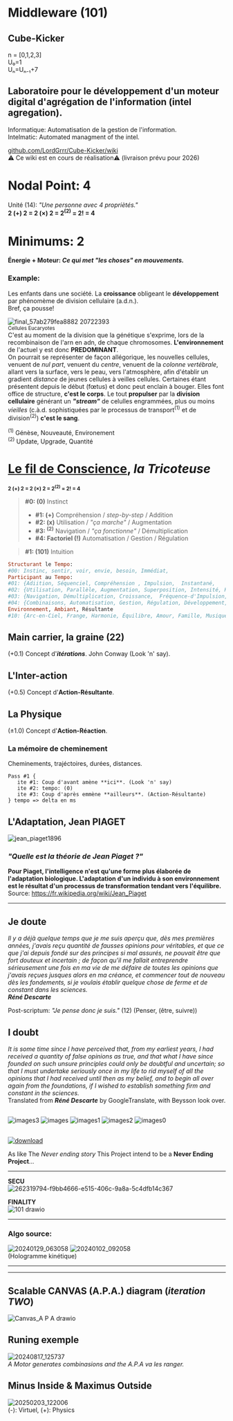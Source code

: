 # Middleware (101)
## Cube-Kicker 
n = [0,1,2,3]  
U₀=1  
Uₙ=Uₙ₋₁+7  

  
## Laboratoire pour le développement d'un moteur digital d'agrégation de l'information (intel agregation).

Informatique: Automatisation de la gestion de l'information.  
Intelmatic: Automated managment of the intel.

[github.com/LordGrrr/Cube-Kicker/wiki](https://github.com/LordGrrr/Cube-Kicker/wiki)  
⚠️ Ce wiki est en cours de réalisation⚠️ (livraison prévu pour 2026)

# Nodal Point: 4
Unité (14): _"Une personne avec 4 propriètés."_  
**2 (+) 2 = 2 (×) 2 = 2<sup>(2)</sup> = 2! = 4**  

# Minimums: 2
**Énergie + Moteur: _Ce qui met "les choses" en mouvements._**   
### Example:
Les enfants dans une société. La **croissance** obligeant le **développement** par phénomème de division cellulaire (a.d.n.).  
Bref, ça pousse!  
  
![final_57ab279fea8882 20722393](https://github.com/user-attachments/assets/3a2193f1-3c32-4cde-b535-aeeb46f867f3)  
<sup>Cellules Eucaryotes</sup>  
C'est au moment de la division que la génétique s'exprime, lors de la recombinaison de l'arn en adn, de chaque chromosomes. **L'environnement** de l'actuel y est donc **PREDOMINANT**.  
On pourrait se représenter de façon allégorique, les nouvelles cellules, venuent de _nul part_, venuent du _centre_, venuent de la _colonne vertébrale_, allant vers la surface, vers le peau, vers l'atmosphère, afin d'établir un gradient _distance_ de jeunes cellules à veilles cellules. Certaines étant présentent depuis le début (fœtus) et donc peut enclain à bouger. Elles font office de structure, **c'est le corps**. Le tout **propulser** par la **division cellulaire** générant un _**"stream"**_ de celulles engrammées, plus ou moins _vieilles_ (c.à.d. sophistiquées par le processus de transport<sup>(1)</sup> et de division<sup>(2)</sup>) **c'est le sang**.  

<sup>(1)</sup> Génèse, Nouveauté, Environement  
<sup>(2)</sup> Update, Upgrade, Quantité  


#  [Le fil de Conscience](https://github.com/LordGrrr/Escape-Game-tech-workout/wiki/I.-The-Threads-of-Conscience), _la Tricoteuse_
<sup>**2 (+) 2 = 2 (×) 2 = 2<sup>(2)</sup> = 2! = 4**  </sup>    
> **#0: (0)** Instinct
> * **#1: (\+)** Compréhension / _step-by-step_  / Addition  
> * **#2: (x)** Utilisation / _"ça marche"_  / Augmentation  
> * **#3: <sup>(2)</sup>** Navigation / _"ça fonctionne"_  / Démultiplication  
> * **#4: Factoriel (!)** Automatisation / Gestion  / Régulation
  
> **#1: (101)** Intuition  
```ruby
Structurant le Tempo:
#00: Instinc, sentir, voir, envie, besoin, Immédiat, 
Participant au Tempo:
#01: {Adiition, Séquenciel, Compréhension , Impulsion,  Instantané,
#02: {Utilisation, Parallèle, Augmentation, Superposition, Intensité, Habitudes
#03: {Navigation, Démultiplication, Croissance,  Fréquence-d'Impulsion, Expérience, 
#04: {Combinaisons, Automatisation, Gestion, Régulation, Développement, Connaissances,  
Environnement, Ambiant, Résultante  
#10: {Arc-en-Ciel, Frange, Harmonie, Équilibre, Amour, Famille, Musique, 
```
## Main carrier, la graine (22)
(+0.1) Concept d'***itérations***. John Conway (Look 'n' say).  
  
## L'Inter-action
(+0.5) Concept d'**Action-Résultante**.

## La Physique
(±1.0) Concept d'**Action-Réaction**.

### La mémoire de cheminement
Cheminements, trajéctoires, durées, distances.
```
Pass #1 {
   ite #1: Coup d'avant amène **ici**. (Look 'n' say)
   ite #2: tempo: (0)
   ite #3: Coup d'après emmène **ailleurs**. (Action-Résultante)
} tempo => delta en ms
```
## L'Adaptation, Jean PIAGET
 ![jean_piaget1896](https://github.com/user-attachments/assets/dae396e8-6422-47b7-8e27-8dfa0a91b736)  

 ### _"Quelle est la théorie de Jean Piaget ?"_  
**Pour Piaget, l'intelligence n'est qu'une forme plus élaborée de l'adaptation biologique. L'adaptation d'un individu à son environnement est le résultat d'un processus de transformation tendant vers l'équilibre.**  
Source: https://fr.wikipedia.org/wiki/Jean_Piaget

***
 ## Je doute
_Il y a déjà quelque temps que je me suis aperçu que, dès mes premières années, j'avais reçu quantité de fausses opinions pour véritables, et que ce que j'ai depuis fondé sur des principes si mal assurés, ne pouvait être que fort douteux et incertain ; de façon qu'il me fallait entreprendre sérieusement une fois en ma vie de me défaire de toutes les opinions que j'avais reçues jusques alors en ma créance, et commencer tout de nouveau dès les fondements, si je voulais établir quelque chose de ferme et de constant dans les sciences._   
_**Réné Descarte**_

Post-scriptum: _"Je pense donc je suis."_ (12) (Penser, (être, suivre))

## I doubt
_It is some time since I have perceived that, from my earliest years, I had received a quantity of false opinions as true, and that what I have since founded on such unsure principles could only be doubtful and uncertain; so that I must undertake seriously once in my life to rid myself of all the opinions that I had received until then as my belief, and to begin all over again from the foundations, if I wished to establish something firm and constant in the sciences._  
Translated from _**Réné Descarte**_ by GoogleTranslate, with Beysson look over.



##
![images3](https://github.com/LordGrrr/Cube-Kicker/assets/134517577/52c06e32-0078-41ce-aeee-d95c682c6eff)
![images](https://github.com/LordGrrr/Cube-Kicker/assets/134517577/23819ca3-0797-4d66-8a1f-36e8628cd129)
![images1](https://github.com/LordGrrr/Cube-Kicker/assets/134517577/b6dc24d4-4935-4d15-a142-7ec66ab7e97d)
![images2](https://github.com/LordGrrr/Cube-Kicker/assets/134517577/efff1ad5-5e52-46d1-8da7-8341918bbeb4)
![images0](https://github.com/LordGrrr/Cube-Kicker/assets/134517577/bfae86f6-bf2b-47c8-aeb6-2155eab43e17)
##
[![download](https://github.com/LordGrrr/Cube-Kicker/assets/134517577/25cdd002-8221-472e-9a99-dfdf9114bde5)](https://www.imdb.com/title/tt0088323/)  

As like The _Never ending story_ This Project intend to be a **Never Ending Project**...  

*******************************************************************************************  
**SECU**  
![262319794-f9bb4666-e515-406c-9a8a-5c4dfb14c367](https://github.com/user-attachments/assets/5307459e-9d3e-4826-9ee6-c56d129ed687)  

**FINALITY**  
![101 drawio](https://github.com/user-attachments/assets/453161b4-1c65-4bab-b055-cb1fadc7a7b3)

*******************************************************************************************  
### Algo source:  
![20240129_063058](https://github.com/LordGrrr/Cube-Kicker/assets/134517577/aaa676b2-8bcc-432d-b0a8-a49e27e19d03)
![20240102_092058](https://github.com/LordGrrr/Cube-Kicker/assets/134517577/4254c0fa-9830-4fe1-8660-fd4ddb835755)  
(Hologramme kinétique)  
*******************************************************************************************  
*******************************************************************************************  

## Scalable CANVAS (A.P.A.) diagram (_iteration TWO_)
![Canvas_A P A drawio](https://github.com/LordGrrr/Cube-Kicker/assets/134517577/4419665f-3bf4-4051-b94f-414cb2310dd2)

## Runing exemple
![20240817_125737](https://github.com/user-attachments/assets/b9e797cc-ccd0-4a23-b7a9-dedf3c87a832)  
_A Motor generates combinasions and the A.P.A va les ranger._

## Minus Inside & Maximus Outside
![20250203_122006](https://github.com/user-attachments/assets/3fc8456d-b588-4a41-bef8-cedd8edb6171)  
(-): Virtuel, (+): Physics 
